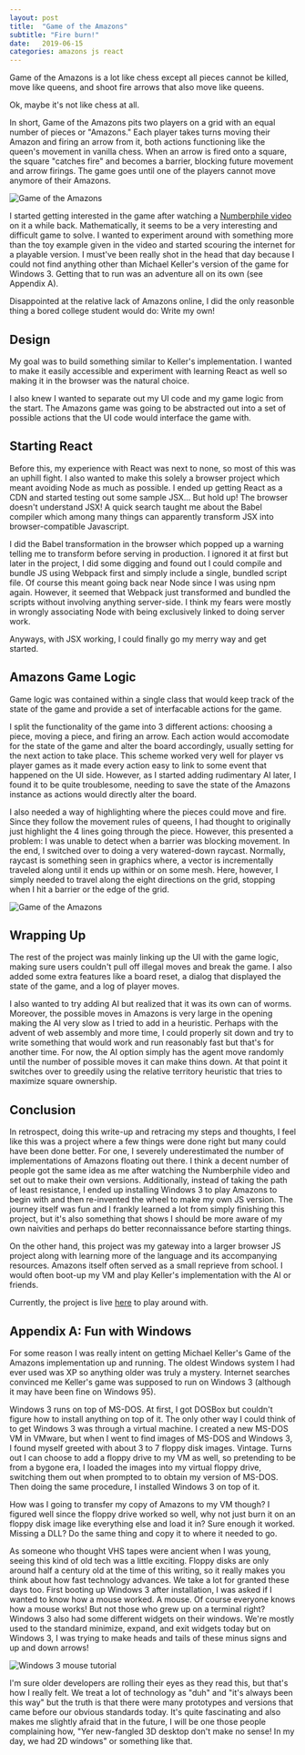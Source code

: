 ```yaml
---
layout: post
title:  "Game of the Amazons"
subtitle: "Fire burn!"
date:   2019-06-15
categories: amazons js react
---
```


Game of the Amazons is a lot like chess except all pieces cannot be killed, move like queens,
and shoot fire arrows that also move like queens.

Ok, maybe it's not like chess at all.

In short, Game of the Amazons pits two players on a grid with an equal number of pieces or "Amazons."
Each player takes turns moving their Amazon and firing an arrow from it,
both actions functioning like the queen's
movement in vanilla chess. When an arrow is fired onto a square, the square "catches fire" and becomes
a barrier, blocking future movement and arrow firings. The game goes until one of the players cannot
move anymore of their Amazons.

![Game of the Amazons](/images/amazons/amazons_01.gif)

I started getting interested in the game after watching a
[Numberphile video](https://www.youtube.com/watch?v=kjSOSeRZVNg)
on it a while back. Mathematically, it seems to be a very interesting and
difficult game to solve. I wanted to experiment around with something more than the
toy example given in the video and started scouring the internet for a playable version.
I must've been really shot in the head that day because I could not find anything other
than Michael Keller's version of the game for Windows 3. Getting that
to run was an adventure all on its own (see Appendix A).

Disappointed at the relative lack of Amazons online, I did the only reasonble thing
a bored college student would do: Write my own!

## Design
My goal was to build something similar to Keller's implementation. I wanted to make
it easily accessible and experiment with learning React as well so making it in the browser was the natural choice.

I also knew I wanted to separate out my UI code and my game logic from the start. The Amazons game
was going to be abstracted out into a set of possible actions that the UI code would interface
the game with.

## Starting React
Before this, my experience with React was next to none, so most of this was an uphill fight.
I also wanted to make this solely a browser project which meant avoiding Node as much as possible.
I ended up getting React as a CDN and started testing out some sample JSX... But hold up! The browser
doesn't understand JSX! A quick search taught me about the Babel compiler which among many things
can apparently transform JSX into browser-compatible Javascript.

I did the Babel transformation in the browser which popped up a warning telling me to transform before
serving in production. I ignored it at first but later in the project, I did some digging and found out
I could compile and bundle JS using Webpack first and simply include a single, bundled script file.
Of course this meant going back near Node since I was using npm again. However, it seemed that Webpack
just transformed and bundled the scripts without involving anything server-side. I think my fears
were mostly in wrongly associating Node with being exclusively linked to doing server work.

Anyways, with JSX working, I could finally go my merry way and get started.

## Amazons Game Logic
Game logic was contained within a single class that would keep track of the state of the game and provide
a set of interfacable actions for the game.

I split the functionality of the game into 3 different actions: choosing a piece, moving a piece, and firing
an arrow. Each action would accomodate for the state of the game and alter the board accordingly,
usually setting for the next action to take place. This scheme worked very well for player vs player
games as it made every action easy to link to some event that happened on the UI side. However,
as I started adding rudimentary AI later, I found it to be quite troublesome, needing to save the
state of the Amazons instance as actions would directly alter the board.

I also needed a way of highlighting where the pieces could move and fire. Since they follow the movement
rules of queens, I had thought to originally just highlight the 4 lines going through the piece. However,
this presented a problem: I was unable to detect when a barrier was blocking movement. In the end,
I switched over to doing a very watered-down raycast. Normally, raycast is something seen in graphics where,
a vector is incrementally traveled along until it ends up within or on some mesh. Here, however, I simply
needed to travel along the eight directions on the grid, stopping when I hit a barrier or the edge of the grid.

![Game of the Amazons](/images/amazons/amazons_02.png)

## Wrapping Up
The rest of the project was mainly linking up the UI with the game logic, making sure users couldn't pull off
illegal moves and break the game. I also added some extra features like a board reset, a dialog that displayed
the state of the game, and a log of player moves.

I also wanted to try adding AI but realized that it was its own can of worms. Moreover, the possible moves
in Amazons is very large in the opening making the AI very slow as I tried to add in a heuristic. Perhaps
with the advent of web assembly and more time, I could properly sit down and try to write something that
would work and run reasonably fast but that's for another time. For now, the AI option simply has the agent move randomly
until the number of possible moves it can make thins down. At that point it switches over to
greedily using the relative territory heuristic that tries to maximize square ownership.

## Conclusion
In retrospect, doing this write-up and retracing my steps and thoughts, I feel like this was a project
where a few things were done right but many could have been done better. For one, I severely underestimated
the number of implementations of Amazons floating out there. I think a decent number of people got the same idea
as me after watching the Numberphile video and set out to make their own versions. Additionally, instead of taking the
path of least resistance, I ended up installing Windows 3 to play Amazons to begin with and then
re-invented the wheel to make my own JS version. The journey itself was fun and I frankly learned a lot
from simply finishing this project, but it's also something that shows I should be more aware of
my own naivities and perhaps do better reconnaissance before starting things.

On the other hand, this project was my gateway into a larger browser JS project along with learning more of
the language and its accompanying resources. Amazons itself often served as a small reprieve from school. I
would often boot-up my VM and play Keller's implementation with the AI or friends.

Currently, the project is live [here](/demos/amazons) to play around with.

## Appendix A: Fun with Windows
For some reason I was really intent on getting Michael Keller's Game of the Amazons implementation up
and running. The oldest Windows system I had ever used was XP so anything older was truly a mystery.
Internet searches convinced me Keller's game was supposed to run on Windows 3 (although it may have been
fine on Windows 95).

Windows 3 runs on top of MS-DOS.
At first, I got DOSBox but couldn't figure how to install anything on top of it. The only other way
I could think of to get Windows 3 was through a virtual machine. I created a new MS-DOS VM in VMware,
but when I went to find images of MS-DOS and Windows 3, I found myself greeted with about 3 to 7 floppy
disk images. Vintage. Turns out I can choose to add a floppy drive to my VM as well, so pretending to be from a
bygone era, I loaded the images into my virtual floppy drive, switching them out when prompted to
to obtain my version of MS-DOS. Then doing the same procedure, I installed Windows 3 on top of it.

How was I going to transfer my copy of Amazons to my VM though? I figured well since the floppy drive
worked so well, why not just burn it on an floppy disk image like everything else and load it in? Sure enough it worked.
Missing a DLL? Do the same thing and copy it to where it needed to go. 

As someone who thought VHS tapes were ancient when I was young, seeing this kind of old tech was a little
exciting. Floppy disks are only around half a century old at the time of this writing, so it really makes
you think about how fast technology advances. We take a lot for granted these days too. First booting up
Windows 3 after installation, I was asked if I wanted to know how a mouse worked. A mouse. Of course everyone
knows how a mouse works! But not those who grew up on a terminal right? Windows 3 also had some
different widgets on their windows. We're mostly used to the standard minimize, expand, and exit widgets today
but on Windows 3, I was trying to make heads and tails of these minus signs and up and down arrows!

![Windows 3 mouse tutorial](/images/amazons/win3_mouse.png)

I'm sure older developers are rolling their eyes as they read this, but that's how I really felt. We treat
a lot of technology as "duh" and "it's always been this way" but the truth is that there were many prototypes
and versions that came before our obvious standards today. It's quite fascinating and also makes me slightly
afraid that in the future, I will be one those people complaining how, "Yer new-fangled 3D desktop don't
make no sense! In my day, we had 2D windows" or something like that.